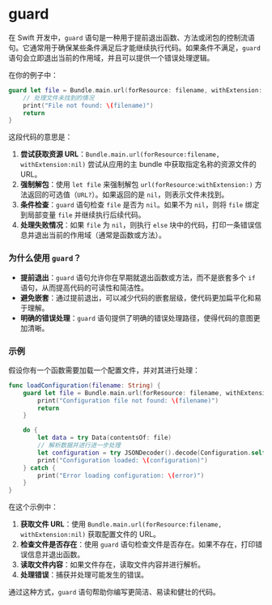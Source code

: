 # guard
在 Swift 开发中，`guard` 语句是一种用于提前退出函数、方法或闭包的控制流语句。它通常用于确保某些条件满足后才能继续执行代码。如果条件不满足，`guard` 语句会立即退出当前的作用域，并且可以提供一个错误处理逻辑。

在你的例子中：

```swift
guard let file = Bundle.main.url(forResource: filename, withExtension: nil) else {
    // 处理文件未找到的情况
    print("File not found: \(filename)")
    return
}
```

这段代码的意思是：

1. **尝试获取资源 URL**：`Bundle.main.url(forResource:filename, withExtension:nil)` 尝试从应用的主 bundle 中获取指定名称的资源文件的 URL。
2. **强制解包**：使用 `let file` 来强制解包 `url(forResource:withExtension:)` 方法返回的可选值（`URL?`）。如果返回的是 `nil`，则表示文件未找到。
3. **条件检查**：`guard` 语句检查 `file` 是否为 `nil`。如果不为 `nil`，则将 `file` 绑定到局部变量 `file` 并继续执行后续代码。
4. **处理失败情况**：如果 `file` 为 `nil`，则执行 `else` 块中的代码，打印一条错误信息并退出当前的作用域（通常是函数或方法）。

### 为什么使用 `guard`？

- **提前退出**：`guard` 语句允许你在早期就退出函数或方法，而不是嵌套多个 `if` 语句，从而提高代码的可读性和简洁性。
- **避免嵌套**：通过提前退出，可以减少代码的嵌套层级，使代码更加扁平化和易于理解。
- **明确的错误处理**：`guard` 语句提供了明确的错误处理路径，使得代码的意图更加清晰。

### 示例

假设你有一个函数需要加载一个配置文件，并对其进行处理：

```swift
func loadConfiguration(filename: String) {
    guard let file = Bundle.main.url(forResource: filename, withExtension: nil) else {
        print("Configuration file not found: \(filename)")
        return
    }

    do {
        let data = try Data(contentsOf: file)
        // 解析数据并进行进一步处理
        let configuration = try JSONDecoder().decode(Configuration.self, from: data)
        print("Configuration loaded: \(configuration)")
    } catch {
        print("Error loading configuration: \(error)")
    }
}
```

在这个示例中：

1. **获取文件 URL**：使用 `Bundle.main.url(forResource:filename, withExtension:nil)` 获取配置文件的 URL。
2. **检查文件是否存在**：使用 `guard` 语句检查文件是否存在。如果不存在，打印错误信息并退出函数。
3. **读取文件内容**：如果文件存在，读取文件内容并进行解析。
4. **处理错误**：捕获并处理可能发生的错误。

通过这种方式，`guard` 语句帮助你编写更简洁、易读和健壮的代码。